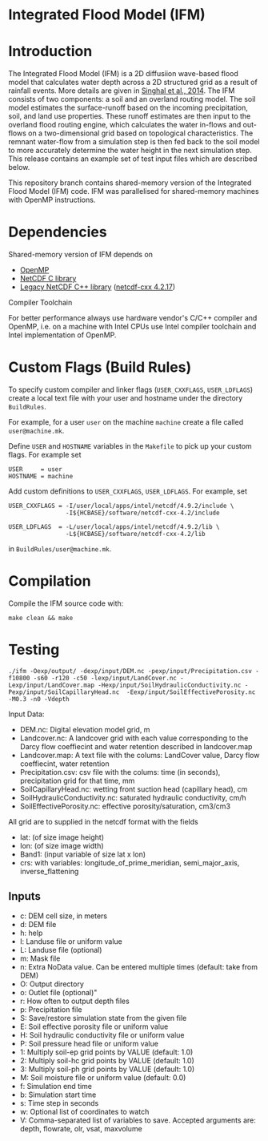 # Integrated Flood Model (IFM)

# Introduction

The Integrated Flood Model (IFM) is a 2D diffusiion wave-based flood model that calculates water depth across a 2D structured grid as a result of rainfall events. More details are given in [Singhal et al., 2014](https://doi.org/10.1007/978-3-319-09873-9_58). The IFM consists of two components: a soil and an overland routing model. The soil model estimates the surface-runoff based on the incoming precipitation, soil, and land use properties. These runoff estimates are then input to the overland flood routing engine, which calculates the water in-flows and out-flows on a two-dimensional grid based on topological characteristics. The remnant water-flow from a simulation step is then fed back to the soil model to more accurately determine the water height in the next simulation step. This release contains an example set of test input files which are described below.

This repository branch contains shared-memory version of the Integrated Flood Model (IFM) code. IFM was parallelised for shared-memory machines with OpenMP instructions.

# Dependencies

Shared-memory version of IFM depends on

* [OpenMP](https://www.openmp.org)
* [NetCDF C library](https://downloads.unidata.ucar.edu/netcdf)
* [Legacy NetCDF C++ library](https://downloads.unidata.ucar.edu/netcdf) ([netcdf-cxx 4.2.17](https://downloads.unidata.ucar.edu/netcdf-cxx/4.2/netcdf-cxx-4.2.tar.gz))


 Compiler Toolchain

For better performance always use hardware vendor's C/C++ compiler and OpenMP,
i.e. on a machine with Intel CPUs use Intel compiler toolchain and Intel
implementation of OpenMP.

# Custom Flags (Build Rules)

To specify custom compiler and linker flags (`USER_CXXFLAGS`, `USER_LDFLAGS`)
create a local text file with your user and hostname under the directory
`BuildRules`.

For example, for a user `user` on the machine `machine` create a file
called `user@machine.mk`.

Define `USER` and `HOSTNAME` variables in the `Makefile` to pick up your custom
flags. For example set

```
USER     = user
HOSTNAME = machine
```

Add custom definitions to `USER_CXXFLAGS`, `USER_LDFLAGS`. For example, set

```
USER_CXXFLAGS = -I/user/local/apps/intel/netcdf/4.9.2/include \
                -I${HCBASE}/software/netcdf-cxx-4.2/include

USER_LDFLAGS  = -L/user/local/apps/intel/netcdf/4.9.2/lib \
                -L${HCBASE}/software/netcdf-cxx-4.2/lib
```

in `BuildRules/user@machine.mk`.


# Compilation

Compile the IFM source code with:

```
make clean && make
```

# Testing

```
./ifm -Oexp/output/ -dexp/input/DEM.nc -pexp/input/Precipitation.csv -f10800 -s60 -r120 -c50 -lexp/input/LandCover.nc -Lexp/input/LandCover.map -Hexp/input/SoilHydraulicConductivity.nc -Pexp/input/SoilCapillaryHead.nc  -Eexp/input/SoilEffectivePorosity.nc -M0.3 -n0 -Vdepth
```

Input Data:
- DEM.nc: Digital elevation model grid, m
- Landcover.nc: A landcover grid with each value corresponding to the Darcy flow coeffiecint and water retention described in landcover.map
- Landcover.map: A text file with the colums: LandCover value, Darcy flow coeffiecint, water retention
- Precipitation.csv: csv file with the colums: time (in seconds), precipitation grid for that time, mm
- SoilCapillaryHead.nc: wetting front suction head (capillary head), cm
- SoilHydraulicConductivity.nc: saturated hydraulic conductivity, cm/h
- SoilEffectivePorosity.nc: effective porosity/saturation, cm3/cm3

All grid are to supplied in the netcdf format with the fields
- lat: (of size image height)
- lon: (of size image width)
- Band1: (input variable of size lat x lon)
- crs: with variables: longitude_of_prime_meridian, semi_major_axis, inverse_flattening

## Inputs

- c: DEM cell size, in meters
- d: DEM file
- h: help
- l: Landuse file or uniform value
- L: Landuse file (optional)
- m: Mask file
- n: Extra NoData value. Can be entered multiple times (default: take from DEM)
- O: Output directory
- o: Outlet file (optional)"
- r: How often to output depth files
- p: Precipitation file
- S: Save/restore simulation state from the given file
- E: Soil effective porosity file or uniform value
- H: Soil hydraulic conductivity file or uniform value
- P: Soil pressure head file or uniform value
- 1: Multiply soil-ep grid points by VALUE (default: 1.0)
- 2: Multiply soil-hc grid points by VALUE (default: 1.0)
- 3: Multiply soil-ph grid points by VALUE (default: 1.0)
- M: Soil moisture file or uniform value (default: 0.0)
- f: Simulation end time
- b: Simulation start time
- s: Time step in seconds
- w: Optional list of coordinates to watch
- V: Comma-separated list of variables to save. Accepted arguments are: depth, flowrate, olr, vsat, maxvolume
